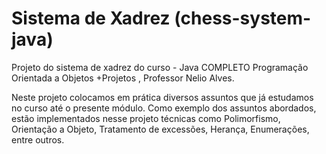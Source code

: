 # Sistema de Xadrez (chess-system-java)

Projeto do sistema de xadrez do curso - Java COMPLETO Programação Orientada a Objetos +Projetos , Professor Nelio Alves.

Neste projeto colocamos em prática diversos assuntos que já estudamos no curso até o presente módulo. Como exemplo dos assuntos abordados, estão implementados nesse projeto técnicas como Polimorfismo, Orientação a Objeto, Tratamento de excessões, Herança, Enumerações, entre outros. 


